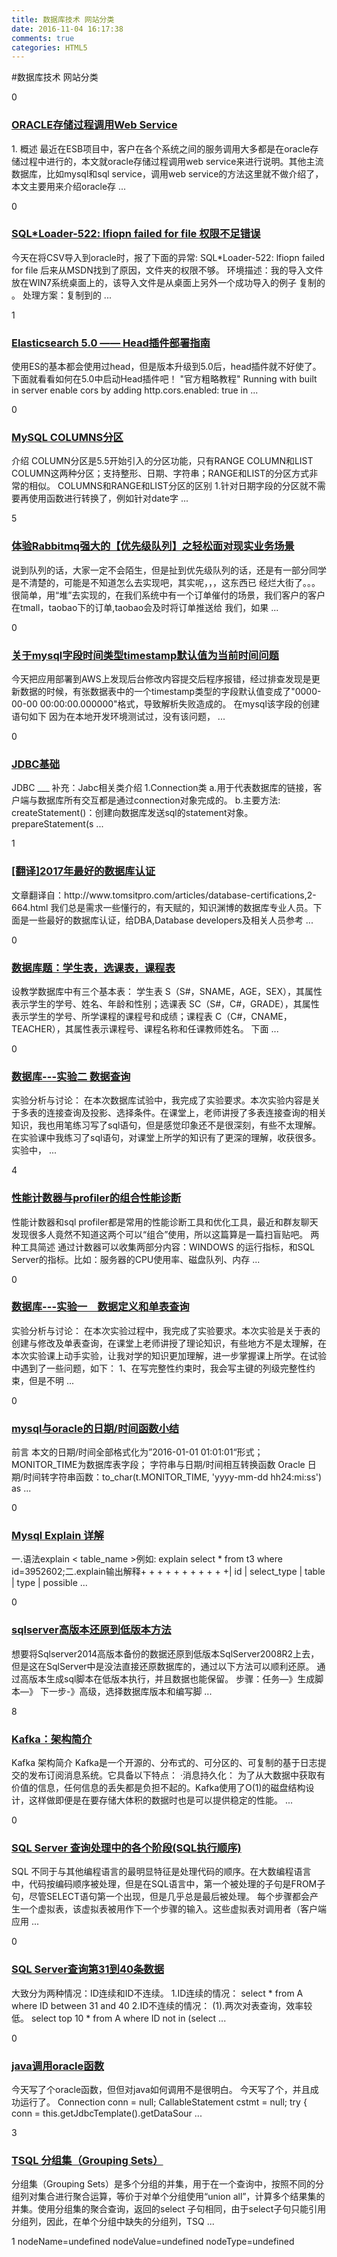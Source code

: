 ```yaml
---
title: 数据库技术 网站分类
date: 2016-11-04 16:17:38
comments: true
categories: HTML5
---
```


#数据库技术 网站分类
<div class="post_item"> <div class="digg">     <div class="diggit" onclick="DiggPost('agileai',6030612,248849,1)">  <span class="diggnum" id="digg_count_6030612">0</span> </div>   </div>       <div class="post_item_body read-art-unlikely-candidate"> <h3><a class="titlelnk" href="http://www.cnblogs.com/agileai/archive/2016/11/04/6030612.html" target="_blank">ORACLE存储过程调用Web Service</a></h3>                    <p class="post_item_summary">     1. 概述 最近在ESB项目中，客户在各个系统之间的服务调用大多都是在oracle存储过程中进行的，本文就oracle存储过程调用web service来进行说明。其他主流数据库，比如mysql和sql service，调用web service的方法这里就不做介绍了，本文主要用来介绍oracle存 ...     </p>                    </div>  </div><div class="post_item"> <div class="digg">     <div class="diggit" onclick="DiggPost('soonqian',6030472,108834,1)">  <span class="diggnum" id="digg_count_6030472">0</span> </div>   </div>       <div class="post_item_body read-art-unlikely-candidate"> <h3><a class="titlelnk" href="http://www.cnblogs.com/soonqian/archive/2016/11/04/SQLLoader522.html" target="_blank">SQL*Loader-522: lfiopn failed for file 权限不足错误</a></h3>                    <p class="post_item_summary">     今天在将CSV导入到oracle时，报了下面的异常: SQL*Loader-522: lfiopn failed for file 后来从MSDN找到了原因，文件夹的权限不够。 环境描述：我的导入文件放在WIN7系统桌面上的，该导入文件是从桌面上另外一个成功导入的例子 复制的 。 处理方案：复制到的 ...     </p>                    </div>  </div><div class="post_item"> <div class="digg">     <div class="diggit" onclick="DiggPost('xing901022',6030296,128528,1)">  <span class="diggnum" id="digg_count_6030296">1</span> </div>   </div>       <div class="post_item_body read-art-unlikely-candidate"> <h3><a class="titlelnk" href="http://www.cnblogs.com/xing901022/archive/2016/11/04/6030296.html" target="_blank">Elasticsearch 5.0 —— Head插件部署指南</a></h3>                    <p class="post_item_summary">     使用ES的基本都会使用过head，但是版本升级到5.0后，head插件就不好使了。下面就看看如何在5.0中启动Head插件吧！ "官方粗略教程" Running with built in server enable cors by adding http.cors.enabled: true in ...     </p>                    </div>  </div><div class="post_item"> <div class="digg">     <div class="diggit" onclick="DiggPost('chenmh',5630834,71142,1)">  <span class="diggnum" id="digg_count_5630834">0</span> </div>   </div>       <div class="post_item_body read-art-unlikely-candidate"> <h3><a class="titlelnk" href="http://www.cnblogs.com/chenmh/archive/2016/11/04/5630834.html" target="_blank">MySQL COLUMNS分区</a></h3>                    <p class="post_item_summary">     介绍 COLUMN分区是5.5开始引入的分区功能，只有RANGE COLUMN和LIST COLUMN这两种分区；支持整形、日期、字符串；RANGE和LIST的分区方式非常的相似。 COLUMNS和RANGE和LIST分区的区别 1.针对日期字段的分区就不需要再使用函数进行转换了，例如针对date字 ...     </p>                    </div>  </div><div class="post_item"> <div class="digg">     <div class="diggit" onclick="DiggPost('huangxincheng',6029214,85195,1)">  <span class="diggnum" id="digg_count_6029214">5</span> </div>   </div>       <div class="post_item_body read-art-unlikely-candidate"> <h3><a class="titlelnk" href="http://www.cnblogs.com/huangxincheng/archive/2016/11/04/6029214.html" target="_blank">体验Rabbitmq强大的【优先级队列】之轻松面对现实业务场景</a></h3>                    <p class="post_item_summary">     说到队列的话，大家一定不会陌生，但是扯到优先级队列的话，还是有一部分同学是不清楚的，可能是不知道怎么去实现吧，其实呢，，，这东西已 经烂大街了。。。很简单，用“堆”去实现的，在我们系统中有一个订单催付的场景，我们客户的客户在tmall，taobao下的订单,taobao会及时将订单推送给 我们，如果 ...     </p>                    </div>  </div><div class="post_item"> <div class="digg">     <div class="diggit" onclick="DiggPost('xionggeclub',6029129,273747,1)">  <span class="diggnum" id="digg_count_6029129">0</span> </div>   </div>       <div class="post_item_body read-art-unlikely-candidate"> <h3><a class="titlelnk" href="http://www.cnblogs.com/xionggeclub/archive/2016/11/04/6029129.html" target="_blank">关于mysql字段时间类型timestamp默认值为当前时间问题</a></h3>                    <p class="post_item_summary">     今天把应用部署到AWS上发现后台修改内容提交后程序报错，经过排查发现是更新数据的时候，有张数据表中的一个timestamp类型的字段默认值变成了&quot;0000-00-00 00:00:00.000000&quot;格式，导致解析失败造成的。 在mysql该字段的创建语句如下 因为在本地开发环境测试过，没有该问题， ...     </p>                    </div>  </div><div class="post_item"> <div class="digg">     <div class="diggit" onclick="DiggPost('apolloqq',6029057,279186,1)">  <span class="diggnum" id="digg_count_6029057">0</span> </div>   </div>       <div class="post_item_body read-art-unlikely-candidate"> <h3><a class="titlelnk" href="http://www.cnblogs.com/apolloqq/archive/2016/11/04/6029057.html" target="_blank">JDBC基础</a></h3>                    <p class="post_item_summary">     JDBC ___ 补充：Jabc相关类介绍 1.Connection类 a.用于代表数据库的链接，客户端与数据库所有交互都是通过connection对象完成的。 b.主要方法: createStatement()：创建向数据库发送sql的statement对象。 prepareStatement(s ...     </p>                    </div>  </div><div class="post_item"> <div class="digg">     <div class="diggit" onclick="DiggPost('wtang',6028847,179461,1)">  <span class="diggnum" id="digg_count_6028847">1</span> </div>   </div>       <div class="post_item_body read-art-unlikely-candidate"> <h3><a class="titlelnk" href="http://www.cnblogs.com/wtang/archive/2016/11/04/6028847.html" target="_blank">[翻译]2017年最好的数据库认证</a></h3>                    <p class="post_item_summary">     文章翻译自：http://www.tomsitpro.com/articles/database-certifications,2-664.html 我们总是需求一些懂行的，有天赋的，知识渊博的数据库专业人员。下面是一些最好的数据库认证，给DBA,Database developers及相关人员参考 ...     </p>                    </div>  </div><div class="post_item"> <div class="digg">     <div class="diggit" onclick="DiggPost('x10322',6028531,314689,1)">  <span class="diggnum" id="digg_count_6028531">0</span> </div>   </div>       <div class="post_item_body read-art-unlikely-candidate"> <h3><a class="titlelnk" href="http://www.cnblogs.com/x10322/archive/2016/11/03/6028531.html" target="_blank">数据库题：学生表，选课表，课程表</a></h3>                    <p class="post_item_summary">     设教学数据库中有三个基本表： 学生表 S（S#，SNAME，AGE，SEX），其属性表示学生的学号、姓名、年龄和性别；选课表 SC（S#，C#，GRADE），其属性表示学生的学号、所学课程的课程号和成绩；课程表 C（C#，CNAME，TEACHER），其属性表示课程号、课程名称和任课教师姓名。 下面 ...     </p>                    </div>  </div><div class="post_item"> <div class="digg">     <div class="diggit" onclick="DiggPost('chen9510',6028286,212961,1)">  <span class="diggnum" id="digg_count_6028286">0</span> </div>   </div>       <div class="post_item_body read-art-unlikely-candidate"> <h3><a class="titlelnk" href="http://www.cnblogs.com/chen9510/archive/2016/11/03/6028286.html" target="_blank">数据库---实验二    数据查询</a></h3>                    <p class="post_item_summary">     实验分析与讨论： 在本次数据库试验中，我完成了实验要求。本次实验内容是关于多表的连接查询及投影、选择条件。在课堂上，老师讲授了多表连接查询的相关知识，我也用笔练习写了sql语句，但是感觉印象还不是很深刻，有些不太理解。在实验课中我练习了sql语句，对课堂上所学的知识有了更深的理解，收获很多。实验中， ...     </p>                    </div>  </div><div class="post_item"> <div class="digg">     <div class="diggit" onclick="DiggPost('double-K',6028257,252610,1)">  <span class="diggnum" id="digg_count_6028257">4</span> </div>   </div>       <div class="post_item_body read-art-unlikely-candidate"> <h3><a class="titlelnk" href="http://www.cnblogs.com/double-K/archive/2016/11/03/6028257.html" target="_blank">性能计数器与profiler的组合性能诊断</a></h3>                    <p class="post_item_summary">     性能计数器和sql profiler都是常用的性能诊断工具和优化工具，最近和群友聊天发现很多人竟然不知道这两个可以“组合”使用，所以这篇算是一篇扫盲贴吧。 两种工具简述 通过计数器可以收集两部分内容：WINDOWS 的运行指标，和SQL Server的指标。比如：服务器的CPU使用率、磁盘队列、内存 ...     </p>                    </div>  </div><div class="post_item"> <div class="digg">     <div class="diggit" onclick="DiggPost('chen9510',6028238,212961,1)">  <span class="diggnum" id="digg_count_6028238">0</span> </div>   </div>       <div class="post_item_body read-art-unlikely-candidate"> <h3><a class="titlelnk" href="http://www.cnblogs.com/chen9510/archive/2016/11/03/6028238.html" target="_blank">数据库---实验一　数据定义和单表查询</a></h3>                    <p class="post_item_summary">     实验分析与讨论： 在本次实验过程中，我完成了实验要求。本次实验是关于表的创建与修改及单表查询，在课堂上老师讲授了理论知识，有些地方不是太理解，在本次实验课上动手实验，让我对学的知识更加理解，进一步掌握课上所学。在试验中遇到了一些问题，如下： 1、在写完整性约束时，我会写主键的列级完整性约束，但是不明 ...     </p>                    </div>  </div><div class="post_item"> <div class="digg">     <div class="diggit" onclick="DiggPost('chenpi',6027542,263212,1)">  <span class="diggnum" id="digg_count_6027542">0</span> </div>   </div>       <div class="post_item_body read-art-unlikely-candidate"> <h3><a class="titlelnk" href="http://www.cnblogs.com/chenpi/archive/2016/11/03/6027542.html" target="_blank">mysql与oracle的日期/时间函数小结</a></h3>                    <p class="post_item_summary">     前言 本文的日期/时间全部格式化为”2016-01-01 01:01:01“形式； MONITOR_TIME为数据库表字段； 字符串与日期/时间相互转换函数 Oracle 日期/时间转字符串函数：to_char(t.MONITOR_TIME, &#39;yyyy-mm-dd hh24:mi:ss&#39;) as  ...     </p>                    </div>  </div><div class="post_item"> <div class="digg">     <div class="diggit" onclick="DiggPost('wyy123',6027070,315112,1)">  <span class="diggnum" id="digg_count_6027070">0</span> </div>   </div>       <div class="post_item_body read-art-unlikely-candidate"> <h3><a class="titlelnk" href="http://www.cnblogs.com/wyy123/archive/2016/11/03/6027070.html" target="_blank">Mysql Explain 详解</a></h3>                    <p class="post_item_summary">     一.语法explain &lt; table_name &gt;例如: explain select * from t3 where id=3952602;二.explain输出解释+ + + + + + + + + + +| id | select_type | table | type | possible ...     </p>                    </div>  </div><div class="post_item"> <div class="digg">     <div class="diggit" onclick="DiggPost('qinyi173',6026953,222259,1)">  <span class="diggnum" id="digg_count_6026953">0</span> </div>   </div>       <div class="post_item_body read-art-unlikely-candidate"> <h3><a class="titlelnk" href="http://www.cnblogs.com/qinyi173/archive/2016/11/03/6026953.html" target="_blank">sqlserver高版本还原到低版本方法</a></h3>                    <p class="post_item_summary">     想要将Sqlserver2014高版本备份的数据还原到低版本SqlServer2008R2上去，但是这在SqlServer中是没法直接还原数据库的，通过以下方法可以顺利还原。 通过高版本生成sql脚本在低版本执行，并且数据也能保留。 步骤：任务—》生成脚本—》 下一步-》高级，选择数据库版本和编写脚 ...     </p>                    </div>  </div><div class="post_item"> <div class="digg">     <div class="diggit" onclick="DiggPost('f1194361820',6026313,159045,1)">  <span class="diggnum" id="digg_count_6026313">8</span> </div>   </div>       <div class="post_item_body read-art-unlikely-candidate"> <h3><a class="titlelnk" href="http://www.cnblogs.com/f1194361820/archive/2016/11/03/6026313.html" target="_blank">Kafka：架构简介</a></h3>                    <p class="post_item_summary">     Kafka 架构简介 Kafka是一个开源的、分布式的、可分区的、可复制的基于日志提交的发布订阅消息系统。它具备以下特点： &#183;消息持久化： 为了从大数据中获取有价值的信息，任何信息的丢失都是负担不起的。Kafka使用了O(1)的磁盘结构设计，这样做即便是在要存储大体积的数据时也是可以提供稳定的性能。 ...     </p>                    </div>  </div><div class="post_item"> <div class="digg">     <div class="diggit" onclick="DiggPost('efreer',6025639,140551,1)">  <span class="diggnum" id="digg_count_6025639">0</span> </div>   </div>       <div class="post_item_body read-art-unlikely-candidate"> <h3><a class="titlelnk" href="http://www.cnblogs.com/efreer/archive/2016/11/03/6025639.html" target="_blank">SQL Server 查询处理中的各个阶段(SQL执行顺序)</a></h3>                    <p class="post_item_summary">     SQL 不同于与其他编程语言的最明显特征是处理代码的顺序。在大数编程语言中，代码按编码顺序被处理，但是在SQL语言中，第一个被处理的子句是FROM子句，尽管SELECT语句第一个出现，但是几乎总是最后被处理。 每个步骤都会产生一个虚拟表，该虚拟表被用作下一个步骤的输入。这些虚拟表对调用者（客户端应用 ...     </p>                    </div>  </div><div class="post_item"> <div class="digg">     <div class="diggit" onclick="DiggPost('zuimeideshi520',6025475,287809,1)">  <span class="diggnum" id="digg_count_6025475">0</span> </div>   </div>       <div class="post_item_body read-art-unlikely-candidate"> <h3><a class="titlelnk" href="http://www.cnblogs.com/zuimeideshi520/archive/2016/11/03/6025475.html" target="_blank">SQL Server查询第31到40条数据</a></h3>                    <p class="post_item_summary">     大致分为两种情况：ID连续和ID不连续。 1.ID连续的情况： select * from A where ID between 31 and 40 2.ID不连续的情况： (1).两次对表查询，效率较低。 select top 10 * from A where ID not in (select ...     </p>                    </div>  </div><div class="post_item"> <div class="digg">     <div class="diggit" onclick="DiggPost('lijinlong',6024005,305669,1)">  <span class="diggnum" id="digg_count_6024005">0</span> </div>   </div>       <div class="post_item_body read-art-unlikely-candidate"> <h3><a class="titlelnk" href="http://www.cnblogs.com/lijinlong/archive/2016/11/02/6024005.html" target="_blank">java调用oracle函数</a></h3>                    <p class="post_item_summary">     今天写了个oracle函数，但但对java如何调用不是很明白。 今天写了个，并且成功运行了。 Connection conn = null; CallableStatement cstmt = null; try { conn = this.getJdbcTemplate().getDataSour ...     </p>                    </div>  </div><div class="post_item"> <div class="digg">     <div class="diggit" onclick="DiggPost('ljhdo',5056757,222587,1)">  <span class="diggnum" id="digg_count_5056757">3</span> </div>   </div>       <div class="post_item_body read-art-unlikely-candidate"> <h3><a class="titlelnk" href="http://www.cnblogs.com/ljhdo/archive/2016/11/02/5056757.html" target="_blank">TSQL 分组集（Grouping Sets）</a></h3>                    <p class="post_item_summary">     分组集（Grouping Sets）是多个分组的并集，用于在一个查询中，按照不同的分组列对集合进行聚合运算，等价于对单个分组使用“union all”，计算多个结果集的并集。使用分组集的聚合查询，返回的select 子句相同，由于select子句只能引用分组列，因此，在单个分组中缺失的分组列，TSQ ...     </p>                    </div>  </div>1 nodeName=undefined nodeValue=undefined nodeType=undefined
